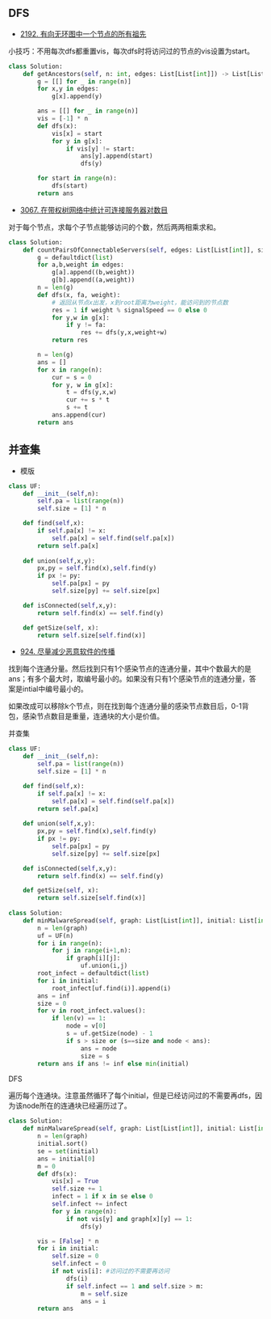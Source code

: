 ## DFS

- [2192. 有向无环图中一个节点的所有祖先](https://leetcode.cn/problems/all-ancestors-of-a-node-in-a-directed-acyclic-graph/description/)

小技巧：不用每次dfs都重置vis，每次dfs时将访问过的节点的vis设置为start。

```py
class Solution:
    def getAncestors(self, n: int, edges: List[List[int]]) -> List[List[int]]:
        g = [[] for _ in range(n)]
        for x,y in edges:
            g[x].append(y)

        ans = [[] for _ in range(n)]
        vis = [-1] * n
        def dfs(x):
            vis[x] = start
            for y in g[x]:
                if vis[y] != start:
                    ans[y].append(start)
                    dfs(y)

        for start in range(n):
            dfs(start)
        return ans
```

- [3067. 在带权树网络中统计可连接服务器对数目](https://leetcode.cn/problems/count-pairs-of-connectable-servers-in-a-weighted-tree-network/description/)
  
对于每个节点，求每个子节点能够访问的个数，然后两两相乘求和。
```py
class Solution:
    def countPairsOfConnectableServers(self, edges: List[List[int]], signalSpeed: int) -> List[int]:
        g = defaultdict(list)
        for a,b,weight in edges:
            g[a].append((b,weight))
            g[b].append((a,weight))
        n = len(g)
        def dfs(x, fa, weight):
            # 返回从节点x出发，x到root距离为weight，能访问到的节点数
            res = 1 if weight % signalSpeed == 0 else 0
            for y,w in g[x]:
                if y != fa:
                    res += dfs(y,x,weight+w)
            return res

        n = len(g)
        ans = []
        for x in range(n):
            cur = s = 0
            for y, w in g[x]:
                t = dfs(y,x,w)
                cur += s * t
                s += t
            ans.append(cur)
        return ans      
```

## 并查集

- 模版
```py
class UF:
    def __init__(self,n):
        self.pa = list(range(n))
        self.size = [1] * n

    def find(self,x):
        if self.pa[x] != x:
            self.pa[x] = self.find(self.pa[x])
        return self.pa[x]
    
    def union(self,x,y):
        px,py = self.find(x),self.find(y)
        if px != py:
            self.pa[px] = py
            self.size[py] += self.size[px]

    def isConnected(self,x,y):
        return self.find(x) == self.find(y)

    def getSize(self, x):
        return self.size[self.find(x)]
```  

- [924. 尽量减少恶意软件的传播](https://leetcode.cn/problems/minimize-malware-spread/description/)

找到每个连通分量。然后找到只有1个感染节点的连通分量，其中个数最大的是ans；有多个最大时，取编号最小的。如果没有只有1个感染节点的连通分量，答案是intial中编号最小的。

如果改成可以移除k个节点，则在找到每个连通分量的感染节点数目后，0-1背包，感染节点数目是重量，连通块的大小是价值。

并查集
```py
class UF:
    def __init__(self,n):
        self.pa = list(range(n))
        self.size = [1] * n

    def find(self,x):
        if self.pa[x] != x:
            self.pa[x] = self.find(self.pa[x])
        return self.pa[x]
    
    def union(self,x,y):
        px,py = self.find(x),self.find(y)
        if px != py:
            self.pa[px] = py
            self.size[py] += self.size[px]

    def isConnected(self,x,y):
        return self.find(x) == self.find(y)

    def getSize(self, x):
        return self.size[self.find(x)]
        
class Solution:
    def minMalwareSpread(self, graph: List[List[int]], initial: List[int]) -> int:
        n = len(graph)
        uf = UF(n)
        for i in range(n):
            for j in range(i+1,n):
                if graph[i][j]:
                    uf.union(i,j)
        root_infect = defaultdict(list)
        for i in initial:
            root_infect[uf.find(i)].append(i)
        ans = inf
        size = 0
        for v in root_infect.values():
            if len(v) == 1:
                node = v[0]
                s = uf.getSize(node) - 1
                if s > size or (s==size and node < ans):
                    ans = node
                    size = s
        return ans if ans != inf else min(initial)
```

DFS

遍历每个连通块。注意虽然循环了每个initial，但是已经访问过的不需要再dfs，因为该node所在的连通块已经遍历过了。

```py
class Solution:
    def minMalwareSpread(self, graph: List[List[int]], initial: List[int]) -> int:
        n = len(graph)
        initial.sort()
        se = set(initial)
        ans = initial[0]
        m = 0
        def dfs(x):
            vis[x] = True
            self.size += 1
            infect = 1 if x in se else 0
            self.infect += infect
            for y in range(n):
                if not vis[y] and graph[x][y] == 1:
                    dfs(y)

        vis = [False] * n
        for i in initial:
            self.size = 0
            self.infect = 0
            if not vis[i]: #访问过的不需要再访问
                dfs(i)
                if self.infect == 1 and self.size > m:
                    m = self.size
                    ans = i
        return ans

            

```
